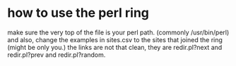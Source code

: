 # how to use the perl ring
make sure the very top of the file is your perl path. (commonly /usr/bin/perl)
and also, change the examples in sites.csv to the sites that joined the ring (might be only you.)
the links are not that clean, they are redir.pl?next and redir.pl?prev and redir.pl?random.
